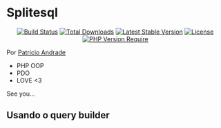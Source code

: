 # Splitesql 

<p align="center">
<a href="https://packagist.org/packages/tricioandrade/splitesql"><img src="http://poser.pugx.org/tricioandrade/splitesql/v" alt="Build Status"></a>
<a href="https://packagist.org/packages/tricioandrade/splitesql"><img src="http://poser.pugx.org/tricioandrade/splitesql/downloads" alt="Total Downloads"></a>
<a href="https://packagist.org/packages/tricioandrade/splitesql"><img src="http://poser.pugx.org/tricioandrade/splitesql/v/unstable" alt="Latest Stable Version"></a>
<a href="https://packagist.org/packages/tricioandrade/splitesql"><img src="http://poser.pugx.org/tricioandrade/splitesql/license" alt="License"></a>
<a href="https://packagist.org/packages/tricioandrade/splitesql"><img src="http://poser.pugx.org/tricioandrade/splitesql/require/php" alt="PHP Version Require"></a>
</p>

Por [Patricio Andrade](https://github.com/tricioandrade)


* PHP OOP
* PDO
* LOVE <3

See you...

## Usando o query builder

